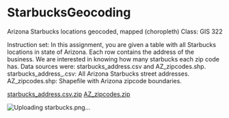 # StarbucksGeocoding
Arizona Starbucks locations geocoded, mapped (choropleth)
Class: GIS 322 


Instruction set: In this assignment, you are given a table with all Starbucks locations in state of Arizona. Each row contains the address of the business. We are interested in knowing how many starbucks each zip code has.
Data sources were: starbucks_address.csv and AZ_zipcodes.shp. 
  starbucks_address_.csv: All Arizona Starbucks street addresses. 
  AZ_zipcodes.shp: Shapefile with Arizona zipcode boundaries.

[starbucks_address.csv.zip](https://github.com/jessag/StarbucksGeocoding/files/6272401/starbucks_address.csv.zip)
[AZ_zipcodes.zip](https://github.com/jessag/StarbucksGeocoding/files/6272404/AZ_zipcodes.zip)


![Uploading starbucks.png…]()
